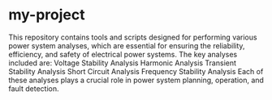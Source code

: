 # my-project
This repository contains tools and scripts designed for performing various power system analyses, which are essential for ensuring the reliability, efficiency, and safety of electrical power systems. The key analyses included are:
Voltage Stability Analysis
Harmonic Analysis
Transient Stability Analysis
Short Circuit Analysis
Frequency Stability Analysis
Each of these analyses plays a crucial role in power system planning, operation, and fault detection.
